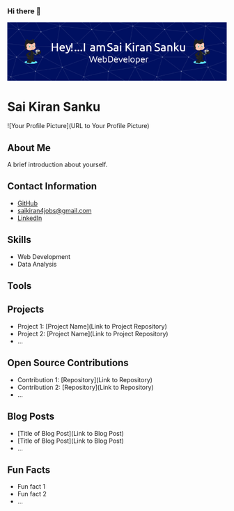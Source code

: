 ### Hi there 👋
![Header](./github-header-image.png)
<!--
**Sai-Kiran-Sanku/sai-kiran-sanku** is a ✨ _special_ ✨ repository because its `README.md` (this file) appears on your GitHub profile.

Here are some ideas to get you started:

- 🔭 I’m currently working on ...
- 🌱 I’m currently learning ...
- 👯 I’m looking to collaborate on ...
- 🤔 I’m looking for help with ...
- 💬 Ask me about ...
- 📫 How to reach me: ...
- 😄 Pronouns: ...
- ⚡ Fun fact: ...
-->

# Sai Kiran Sanku

![Your Profile Picture](URL to Your Profile Picture)

## About Me

A brief introduction about yourself.

## Contact Information

- [GitHub](https://github.com/sai-kiran-sanku)
- saikiran4jobs@gmail.com
- [LinkedIn](https://www.linkedin.com/in/sai-kiran-sanku/)

## Skills

- Web Development
- Data Analysis
## Tools

## Projects

- Project 1: [Project Name](Link to Project Repository)
- Project 2: [Project Name](Link to Project Repository)
- ...

## Open Source Contributions

- Contribution 1: [Repository](Link to Repository)
- Contribution 2: [Repository](Link to Repository)
- ...

## Blog Posts

- [Title of Blog Post](Link to Blog Post)
- [Title of Blog Post](Link to Blog Post)
- ...

## Fun Facts

- Fun fact 1
- Fun fact 2
- ...
